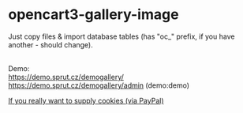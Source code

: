 # opencart3-gallery-image

Just copy files & import database tables (has "oc_" prefix, if you have another - should change).<br /><br />

Demo: <br />
https://demo.sprut.cz/demogallery/<br />
https://demo.sprut.cz/demogallery/admin (demo:demo)<br />

<a href="https://www.paypal.com/cgi-bin/webscr?cmd=_s-xclick&hosted_button_id=Q3YUZ8HPFF3KC&source=url">If you really want to supply cookies (via PayPal)</a>
